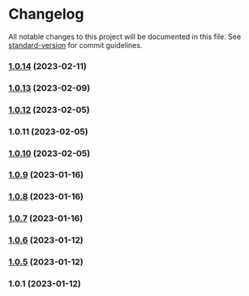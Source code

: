 # Changelog

All notable changes to this project will be documented in this file. See [standard-version](https://github.com/conventional-changelog/standard-version) for commit guidelines.

### [1.0.14](https://github.com/cradleengine/sdk/compare/v1.0.13...v1.0.14) (2023-02-11)

### [1.0.13](https://github.com/cradleengine/sdk/compare/v1.0.12...v1.0.13) (2023-02-09)

### [1.0.12](https://github.com/cradleengine/sdk/compare/v1.0.11...v1.0.12) (2023-02-05)

### 1.0.11 (2023-02-05)

### [1.0.10](https://github.com/cradleengine/sdk/compare/v1.0.9...v1.0.10) (2023-02-05)

### [1.0.9](https://github.com/cradleengine/sdk/compare/v1.0.8...v1.0.9) (2023-01-16)

### [1.0.8](https://github.com/cradleengine/sdk/compare/v1.0.7...v1.0.8) (2023-01-16)

### [1.0.7](https://github.com/cradleengine/sdk/compare/v1.0.6...v1.0.7) (2023-01-16)

### [1.0.6](https://github.com/cradleengine/sdk/compare/v1.0.5...v1.0.6) (2023-01-12)

### [1.0.5](https://github.com/cradleengine/sdk/compare/v1.0.1...v1.0.5) (2023-01-12)

### 1.0.1 (2023-01-12)
